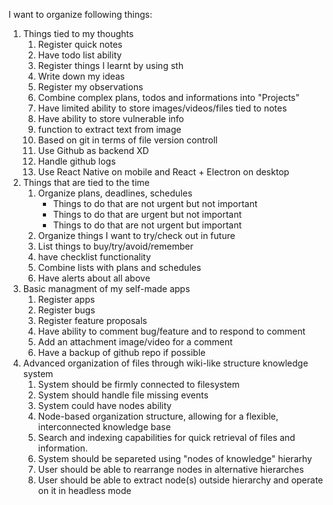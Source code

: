 I want to organize following things:
1) Things tied to my thoughts
	1) Register quick notes
	2) Have todo list ability
	3) Register things I learnt by using sth
	4) Write down my ideas
	5) Register my observations	
	6) Combine complex plans, todos and informations into "Projects"
	7) Have limited ability to store images/videos/files tied to notes
	8) Have ability to store vulnerable info
	9) function to extract text from image
	10) Based on git in terms of file version controll 
	11) Use Github as backend XD
	12) Handle github logs
	13) Use React Native on mobile and React + Electron on desktop
2) Things that are tied to the time
	1) Organize plans, deadlines, schedules
		* Things to do that are not urgent but not important
		* Things to do that are urgent but not important
		* Things to do that are not urgent but important
	2) Organize things I want to try/check out in future
	3) List things to buy/try/avoid/remember
	4) have checklist functionality
	5) Combine lists with  plans and schedules
	7) Have alerts about all above
3) Basic managment of my self-made apps
	1) Register apps
	2) Register bugs
	3) Register feature proposals
	4) Have ability to comment bug/feature and to respond to comment
	5) Add an attachment image/video for a comment
	6) Have a backup of github repo if possible
4) Advanced organization of files through wiki-like structure knowledge system
	1) System should be firmly connected to filesystem
	2) System should handle file missing events
	3) System could have nodes ability
	4) Node-based organization structure, allowing for a flexible, interconnected knowledge base
	5) Search and indexing capabilities for quick retrieval of files and information.
	6) System should be separeted using "nodes of knowledge" hierarhy
	7) User should be able to rearrange nodes in alternative hierarches
	8) User should be able to extract node(s) outside hierarchy and operate on it in headless mode
	